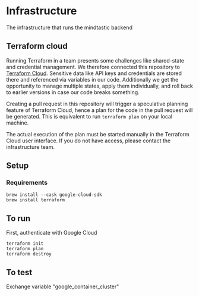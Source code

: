 # Infrastructure
The infrastructure that runs the mindtastic backend

## Terraform cloud

Running Terraform in a team presents some challenges like shared-state and credential management. We therefore connected this repository to [Terraform Cloud](https://app.terraform.io/app). Sensitive data like API keys and credentials are stored there and referenced via variables in our code. Additionally we get the opportunity to manage multiple states, apply them individually, and roll back to earlier versions in case our code breaks something.

Creating a pull request in this repository will trigger a speculative planning feature of Terraform Cloud, hence a plan for the code in the pull request will be generated. This is equivalent to run `terraform plan` on your local machine.

The actual execution of the plan must be started manually in the Terraform Cloud user interface. If you do not have access, please contact the infrastructure team.

## Setup

### Requirements

    brew install --cask google-cloud-sdk
    brew install terraform

## To run

First, authenticate with Google Cloud

    terraform init
    terraform plan
    terraform destroy

## To test

Exchange variable "google_container_cluster"
